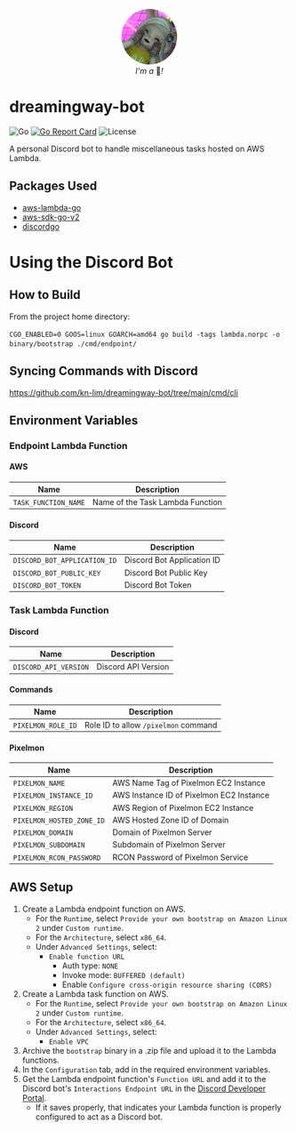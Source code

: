 <p align="center">
  <img width="100" style="border-radius: 50%" src="https://raw.githubusercontent.com/kn-lim/dreamingway-bot/main/images/dreamingway.png"></img>
  <br>
  <i>I'm a</i> 🤖<i>!</i>
</p>

# dreamingway-bot

![Go](https://img.shields.io/github/go-mod/go-version/kn-lim/dreamingway-bot)
[![Go Report Card](https://goreportcard.com/badge/github.com/kn-lim/dreamingway-bot)](https://goreportcard.com/report/github.com/kn-lim/dreamingway-bot)
![License](https://img.shields.io/github/license/kn-lim/dreamingway-bot)

A personal Discord bot to handle miscellaneous tasks hosted on AWS Lambda.

## Packages Used

- [aws-lambda-go](https://github.com/aws/aws-lambda-go/)
- [aws-sdk-go-v2](https://github.com/aws/aws-sdk-go-v2)
- [discordgo](https://github.com/bwmarrin/discordgo/)

# Using the Discord Bot

## How to Build

From the project home directory: 

`CGO_ENABLED=0 GOOS=linux GOARCH=amd64 go build -tags lambda.norpc -o binary/bootstrap ./cmd/endpoint/`

## Syncing Commands with Discord

https://github.com/kn-lim/dreamingway-bot/tree/main/cmd/cli

## Environment Variables

### Endpoint Lambda Function

#### AWS

| Name | Description |
| - | - |
| `TASK_FUNCTION_NAME` | Name of the Task Lambda Function |

#### Discord

| Name | Description |
| - | - |
| `DISCORD_BOT_APPLICATION_ID` | Discord Bot Application ID |
| `DISCORD_BOT_PUBLIC_KEY` | Discord Bot Public Key |
| `DISCORD_BOT_TOKEN` | Discord Bot Token |

### Task Lambda Function

#### Discord

| Name | Description |
| - | - |
| `DISCORD_API_VERSION` | Discord API Version |

#### Commands

| Name | Description |
| - | - |
| `PIXELMON_ROLE_ID` | Role ID to allow `/pixelmon` command |

#### Pixelmon

| Name | Description |
| - | - |
| `PIXELMON_NAME` | AWS Name Tag of Pixelmon EC2 Instance |
| `PIXELMON_INSTANCE_ID` | AWS Instance ID of Pixelmon EC2 Instance |
| `PIXELMON_REGION` | AWS Region of Pixelmon EC2 Instance |
| `PIXELMON_HOSTED_ZONE_ID` | AWS Hosted Zone ID of Domain |
| `PIXELMON_DOMAIN` | Domain of Pixelmon Server |
| `PIXELMON_SUBDOMAIN` | Subdomain of Pixelmon Server |
| `PIXELMON_RCON_PASSWORD` | RCON Password of Pixelmon Service |

## AWS Setup

1. Create a Lambda endpoint function on AWS. 
    - For the `Runtime`, select `Provide your own bootstrap on Amazon Linux 2` under `Custom runtime`.
    - For the `Architecture`, select `x86_64`.
    - Under `Advanced Settings`, select:
        - `Enable function URL`
          - Auth type: `NONE`
          - Invoke mode: `BUFFERED (default)`
          - Enable `Configure cross-origin resource sharing (CORS)`
2. Create a Lambda task function on AWS. 
    - For the `Runtime`, select `Provide your own bootstrap on Amazon Linux 2` under `Custom runtime`.
    - For the `Architecture`, select `x86_64`.
    - Under `Advanced Settings`, select:
        - `Enable VPC`
3. Archive the `bootstrap` binary in a .zip file and upload it to the Lambda functions.
4. In the `Configuration` tab, add in the required environment variables.
5. Get the Lambda endpoint function's `Function URL` and add it to the Discord bot's `Interactions Endpoint URL` in the [Discord Developer Portal](https://discord.com/developers/).
    - If it saves properly, that indicates your Lambda function is properly configured to act as a Discord bot.
